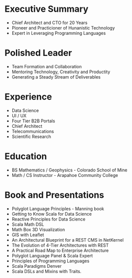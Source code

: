 
# Executive Summary
* Chief Architect and CTO for 20 Years
* Pioneer and Practicioner of Hunanistic Technology
* Expert in Leveraging Programming Languages 

# Polished Leader
* Team Formation and Collaboration
* Mentoring Technology, Creativity and Productity
* Generating a Steady Stream of Deliverables
 
# Experience
* Data Science
* UI / UX
* Four Tier B2B Portals
* Chief Architect 
* Telecommunications
* Scientific Research

# Education
* BS Mathematics / Geophysics - Colorado School of Mine
* Math / CS Instructor - Arapahoe Community College

# Book and Presentations
* Polyglot Language Principles - Manning book
* Getting to Know Scala for Data Science 
* Reactive Principles for Data Science
* Scala Math DSL
* Math Box 3D Visualization
* GIS with Leaflet
* An Architectural Blueprint for a REST CMS in NetKernel 
* The Evolution of 4-Tier Architectures with REST
* A Practical Road Map to Enterprise Architecture
* Polyglot Language Panel & Scala Expert
* Principles of Programming Languages
* Scala Paradigms Denver
* Scala DSLs and Mixins with Traits.

